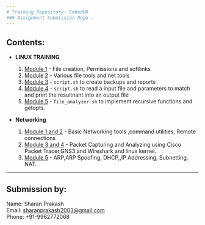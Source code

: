 ```yaml
---
# Training Repository- EmbedUR
### Assignment Submission Repo .
---
```

## Contents:
 - **LINUX TRAINING**
    1. [Module 1](https://github.com/Sharath15eUR/Sharan/tree/main/Linux%20Training/Assignment%201) - File creation, Permissions and softlinks
    2. [Module 2](https://github.com/Sharath15eUR/Sharan/tree/main/Linux%20Training/Assignment%202) - Various file tools and net tools
    3. [Module 3](https://github.com/Sharath15eUR/Sharan/tree/main/Linux%20Training/Assignment%203) - `script.sh` to create backups and reports
    4. [Module 4](https://github.com/Sharath15eUR/Sharan/tree/main/Linux%20Training/Assignment%204) - `script.sh` to read a input file and parameters to match and print the resultnant into an output file
    5. [Module 5](https://github.com/Sharath15eUR/Sharan/tree/main/Linux%20Training/Assignment%205) - `file_analyzer.sh` to implement recursive functions and getopts.

 - **Networking**
    1. [Module 1 and 2](https://github.com/Sharath15eUR/Sharan/tree/main/Networking/Module1and2.md) -  Basic Networking tools ,command utilities, Remote connections
    2. [Module 3 and 4](https://github.com/Sharath15eUR/Sharan/blob/main/Networking/Module3%264.md) -  Packet Capturing and Analyzing using Cisco Packet Tracer,GNS3 and Wireshark and linux kernel.
    3. [Module 5](https://github.com/Sharath15eUR/Sharan/blob/main/Networking/Module5.md) -  ARP,ARP Spoofing, DHCP,,IP Addressing, Subnetting, NAT.
    
---
## Submission by:
Name: Sharan Prakash <br>
Email: sharanprakash2003@gmail.com <br>
Phone: +91-9962772068
